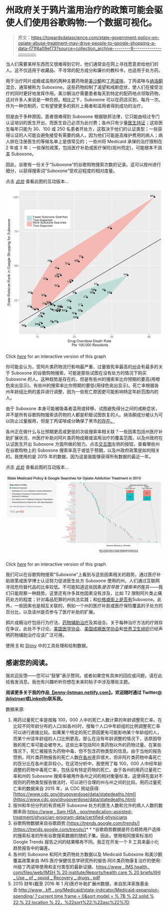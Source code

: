 # 州政府关于鸦片滥用治疗的政策可能会驱使人们使用谷歌购物:一个数据可视化。

> 原文：<https://towardsdatascience.com/state-government-policy-on-opiate-abuse-treatment-may-drive-people-to-google-shopping-a-data-f71f4a09ef73?source=collection_archive---------9----------------------->

当人们需要某样东西而又很难得到它时，他们通常会在网上寻找愿意卖给他们的人。这不仅适用于收藏品、不寻常的配方成分和廉价的教科书，也适用于处方药。

用于治疗阿片成瘾或滥用的两种主要药物是[美沙酮](https://medlineplus.gov/druginfo/meds/a682134.html)和[丁丙诺啡](https://medlineplus.gov/druginfo/meds/a605002.html)。丁丙诺啡与[纳洛酮](https://www.drugabuse.gov/related-topics/opioid-overdose-reversal-naloxone-narcan-evzio)混合，通常被称为 Suboxone。这些药物抑制了渴望和戒断症状，使人们在接受治疗的同时更好地发挥作用。美沙酮治疗需要患者每天到特定的配药地点领取药物，这对许多人来说是一种负担。相比之下，Suboxone 可以在药店买到，每月一次。作为一种仿制药，它有望使更多的鸦片上瘾者和滥用者得到成功的治疗。

但是由于多种原因，患者很难得到 Suboxone 根据联邦法律，它只能由经过专门认证培训的医生开出，而医生自己必须为此付费；各州只有少量[医生持证](https://www.samhsa.gov/medication-assisted-treatment/physician-program-data/certified-physicians)；这些医生每年只能为 30、100 或 250 名患者开处方，这取决于他们的认证类型；一些获得认证的人可能会避免接受有需要的病人，因为他们可能是高维护费用的病人；病人排在注册医生的等候名单上是很常见的；一些州将 Medicaid 承保的治疗限制在 2 年或 3 年；一些保险政策，包括医疗补助或医疗保险(视州而定)，可能根本不涵盖 Suboxone。

因此，谷歌有一份关于“Suboxone”的谷歌购物搜索次数的记录。这可以按州进行细分，以获得搜索词“Suboxone”受欢迎程度的相对度量。

点击 [*此处*](https://jennylistman.shinyapps.io/OD_DeathsVsSuboxoneShopping/) 查看此图的互动版本…

![](img/942dc28729597961ca4d9117f4c1da88.png)

Click [*here*](https://jennylistman.shinyapps.io/OD_DeathsVsSuboxoneShopping/) for an interactive version of this graph

你可能会认为，受阿片类药物流行影响最严重、过量致死率最高的[州](https://www.cdc.gov/drugoverdose/data/statedeaths.html)会有最多的关于 Suboxone 的谷歌购物搜索，可能是那些试图在没有处方的情况下购买 Suboxone 的人。这种趋势是存在的，但是有些州的搜索率比你预期的要高(用橙色突出显示)。有些州的搜索率比你预期的要低(用绿色突出显示)。死亡率根据各州年龄组比例的差异进行调整，因为一些死亡原因更可能影响特定年龄范围内的人。

由于 Suboxone 本身可能被吸毒者滥用或转移，试图避免得分之间的戒断症状，并不是所有谷歌购物搜索该药物的人都是积极试图恢复的人。纳洛酮成分被认为可以防止过量服用，但是丁丙诺啡成分确保了黑市[的存在。](http://www.nytimes.com/2013/11/17/health/in-demand-in-clinics-and-on-the-street-bupe-can-be-savior-or-menace.html)

各州正在做什么与比预期更高或更低的次级搜索率相关联？一些因素包括州医疗补助扩展状况、州医疗补助对阿片类药物成瘾或滥用治疗的覆盖范围，以及州政府在认证医生开出 Suboxone 方面所做的努力。点击[交互图](https://jennylistman.shinyapps.io/suboxone_searches)左侧的按钮，查看哪些州在谷歌购物上的 Suboxone 搜索率高于或低于预期，以及州政府政策是如何相关的。我使用的是 2015 年的数据，因为这是我能够获得所有数据的最近一年。

点击 [*此处*](https://jennylistman.shinyapps.io/suboxone_searches/) 查看此图的互动版本…

![](img/36906389ffa4dd991c159aac4dbb4c41.png)

Click [*here*](https://jennylistman.shinyapps.io/suboxone_searches/) for an interactive version of this graph

我们可以在谷歌购物搜索“Suboxone”上看到与这些因素相关的趋势。通过医疗补助政策或医学博士认证努力促进医生处方 Suboxone 使用的州，人们通过互联网寻找危险替代品的比率较低。不可能知道这些因素*是否导致了搜索率的*差异——我们只能观察一种趋势。这里还有许多其他因素没有涉及，比如 T2 限制阿片类止痛药处方的程度；针对毒品犯罪的州执法实践；和[价格或街上是否有](https://www.reddit.com/r/opiates/comments/23b75c/what_is_the_average_street_price_of_8mg_suboxone/)Suboxone。此外，一些因素也是相互关联的，例如一个州的医疗补助或医疗保险覆盖的子处方的百分比，以及该州是否参与了医疗补助的扩展。

鸦片成瘾治疗包括行为疗法、[药物辅助治疗](https://www.drugabuse.gov/publications/research-reports/medications-to-treat-opioid-addiction/overview)及其组合。关于每种治疗方法的疗效存在争议，此处不予讨论。[美国医学协会](http://docs.house.gov/meetings/IF/IF02/20150423/103367/HHRG-114-IF02-Wstate-HarrisP-20150423.pdf)、[美国成瘾医学协会](https://www.asam.org/docs/default-source/public-policy-statements/pharmacological-therapies-for-opioid-use-disorder-2013-04-24.pdf?sfvrsn=4)和[世界卫生组织](http://www.who.int/substance_abuse/activities/treatment_opioid_dependence/en/)已经声明药物辅助治疗应该广泛可用。

使用 [R](https://www.r-project.org) 和 [Shiny](https://shiny.rstudio.com) 中的工具处理和绘制数据。

## 感谢您的阅读。

我欢迎反馈——您可以“鼓掌”表示赞同，或者如果您有具体的回应或问题，请在此给我发消息。我也有兴趣听听你想在未来的帖子中涉及哪些主题。

**阅读更多关于我的作品**[**【jenny-listman.netlify.com】**](https://jenny-listman.netlify.com)**。欢迎随时通过 Twitter**[**@ jblistman**](https://twitter.com/jblistman)**或**[**LinkedIn**](https://www.linkedin.com/in/jenniferlistman/)**联系我。**

数据来源:

1.  用药过量死亡率是按每 100，000 人中的死亡人数计算的年龄调整死亡率。在比较不同年龄分布的人口(如各州)时，按每个人口中年龄组的比例调整死亡率可以进行直接比较。如果某个特定的死亡原因更有可能影响某个年龄组的人，而某个州该年龄组的人口比例更高，那么在没有年龄调整的情况下，该原因导致的死亡率可能会被夸大。这些比率包括阿片类药物以外的药物过量。在某些情况下，死亡被报告为药物中毒，但不包含药物类型的信息。由于当地的报告惯例，阿片类药物报告的死亡人数[在各州](https://www.cdc.gov/nchs/data/health_policy/unspecified_drugs_by_state_2013-2014.pdf)差异很大，但非阿片类药物中毒死亡的百分比在各州差异较小。在这项分析中，我使用了每 100，000 人中经年龄调整的药物中毒死亡率，包括没有特定药物的死亡。由于各州的用药过量死亡率和州的 Suboxone 搜索率被用作各州之间的相对衡量标准，这使得在面对不规则的药物类型报告做法时，可以进行合理的州与州之间的比较。用药过量死亡率的数据来自 2015 年，从 CDC 网站获得:[https://www.cdc.gov/drugoverdose/data/statedeaths.html](https://www.cdc.gov/drugoverdose/data/statedeaths.html)
2.  按州和年份分列的有资格开 Suboxone 处方的医生人数和允许的病人人数的数据来自:[https://www . Sam HSA . gov/medication-assisted-treatment/physician-program-data/certified-physicians](https://www.samhsa.gov/medication-assisted-treatment/physician-program-data/certified-physicians)
3.  谷歌购物数据来自谷歌趋势:[https://trends.google.com/trends/](https://trends.google.com/trends/)* * *谷歌趋势数据是符合趋势用户选择的搜索标准的所有谷歌搜索数据的随机子集。因此，使用相同搜索标准的 Google Trends 报告之间的结果略有不同。我正在开发一个 R 工具来最小化趋势报告中的偏差。
4.  各州的 Suboxone 和阿片类药物处方数据以及 Medicaid Suboxone 和美沙酮覆盖政策来自 IMS 医疗保健信息学研究所的报告:阿片类药物康复治疗的使用:州级丁丙诺啡使用和支付类型的最新证据。[https://www . IMS health . com/files/web/IMSH % 20 institute/Reports/health care % 20 briefs/IIHI _ Use _ of _ opoid _ Recovery _ drugs . pdf](https://www.imshealth.com/files/web/IMSH%20Institute/Reports/Healthcare%20Briefs/IIHI_Use_of_Opioid_Recovery_Medications.pdf)
5.  2015 财年(截至 2016 年 1 月)医疗补助扩展州数据，来自凯泽家族基金会:[http://www . kff . org/Medicaid/state-indicator/Medicaid-expansion-spending/？current time frame = 0&sort model = % 7B % 22 solid % 22:% 22 location % 22，%22sort%22:%22asc%22%7D](http://www.kff.org/medicaid/state-indicator/medicaid-expansion-spending/?currentTimeframe=0&sortModel=%7B%22colId%22:%22Location%22,%22sort%22:%22asc%22%7D)